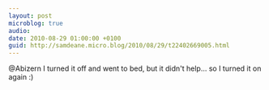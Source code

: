 ```yaml
---
layout: post
microblog: true
audio: 
date: 2010-08-29 01:00:00 +0100
guid: http://samdeane.micro.blog/2010/08/29/t22402669005.html
---
```

@Abizern I turned it off and went to bed, but it didn't help... so I turned it on again :)
